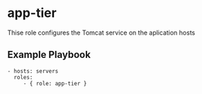 app-tier
========

Thise role configures the Tomcat service on the aplication hosts

Example Playbook
----------------

    - hosts: servers
      roles:
         - { role: app-tier }

